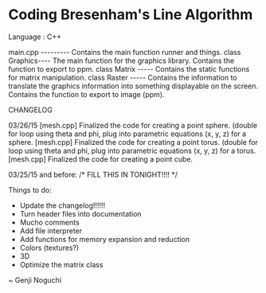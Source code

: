 Coding Bresenham's Line Algorithm
=================================

Language : C++


main.cpp --------- Contains the main function runner and things.
class Graphics---- The main function for the graphics library. Contains the function to export to ppm.
class Matrix ----- Contains the static functions for matrix manipulation.
class Raster ----- Contains the information to translate the graphics information into something displayable on the screen. Contains the function to export to image (ppm).



CHANGELOG

03/26/15
[mesh.cpp] Finalized the code for creating a point sphere. (double for loop using theta and phi, plug into parametric equations (x, y, z) for a sphere.
[mesh.cpp] Finalized the code for creating a point torus. (double for loop using theta and phi, plug into parametric equations (x, y, z) for a torus.
[mesh.cpp] Finalized the code for creating a point cube.

03/25/15 and before: 
/* FILL THIS IN TONIGHT!!!! */


Things to do:
* Update the changelog!!!!!!
* Turn header files into documentation
* Mucho comments
* Add file interpreter
* Add functions for memory expansion and reduction
* Colors (textures?)
* 3D
* Optimize the matrix class






~ Genji Noguchi

